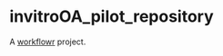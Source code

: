 # invitroOA_pilot_repository

A [workflowr][] project.

[workflowr]: https://github.com/jdblischak/workflowr
